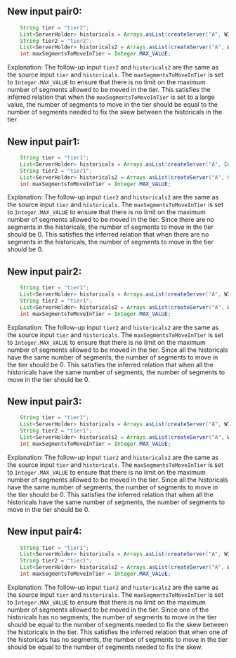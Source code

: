 ## New input pair0:
```java
    String tier = "tier2";
    List<ServerHolder> historicals = Arrays.asList(createServer("A", WIKI_SEGMENTS), createServer("B", Collections.emptyList()), createServer("C", WIKI_SEGMENTS));
    String tier2 = "tier2";
    List<ServerHolder> historicals2 = Arrays.asList(createServer("A", WIKI_SEGMENTS), createServer("B", Collections.emptyList()), createServer("C", WIKI_SEGMENTS));
    int maxSegmentsToMoveInTier = Integer.MAX_VALUE;
```

Explanation: 
The follow-up input `tier2` and `historicals2` are the same as the source input `tier` and `historicals`. The `maxSegmentsToMoveInTier` is set to `Integer.MAX_VALUE` to ensure that there is no limit on the maximum number of segments allowed to be moved in the tier. This satisfies the inferred relation that when the `maxSegmentsToMoveInTier` is set to a large value, the number of segments to move in the tier should be equal to the number of segments needed to fix the skew between the historicals in the tier.

## New input pair1:
```java
    String tier = "tier1";
    List<ServerHolder> historicals = Arrays.asList(createServer("A", Collections.emptyList()), createServer("B", Collections.emptyList()));
    String tier2 = "tier1";
    List<ServerHolder> historicals2 = Arrays.asList(createServer("A", Collections.emptyList()), createServer("B", Collections.emptyList()));
    int maxSegmentsToMoveInTier = Integer.MAX_VALUE;
```

Explanation: 
The follow-up input `tier2` and `historicals2` are the same as the source input `tier` and `historicals`. The `maxSegmentsToMoveInTier` is set to `Integer.MAX_VALUE` to ensure that there is no limit on the maximum number of segments allowed to be moved in the tier. Since there are no segments in the historicals, the number of segments to move in the tier should be 0. This satisfies the inferred relation that when there are no segments in the historicals, the number of segments to move in the tier should be 0.

## New input pair2:
```java
    String tier = "tier1";
    List<ServerHolder> historicals = Arrays.asList(createServer("A", WIKI_SEGMENTS), createServer("B", WIKI_SEGMENTS), createServer("C", WIKI_SEGMENTS));
    String tier2 = "tier1";
    List<ServerHolder> historicals2 = Arrays.asList(createServer("A", WIKI_SEGMENTS), createServer("B", WIKI_SEGMENTS), createServer("C", WIKI_SEGMENTS));
    int maxSegmentsToMoveInTier = Integer.MAX_VALUE;
```

Explanation: 
The follow-up input `tier2` and `historicals2` are the same as the source input `tier` and `historicals`. The `maxSegmentsToMoveInTier` is set to `Integer.MAX_VALUE` to ensure that there is no limit on the maximum number of segments allowed to be moved in the tier. Since all the historicals have the same number of segments, the number of segments to move in the tier should be 0. This satisfies the inferred relation that when all the historicals have the same number of segments, the number of segments to move in the tier should be 0.

## New input pair3:
```java
    String tier = "tier1";
    List<ServerHolder> historicals = Arrays.asList(createServer("A", WIKI_SEGMENTS), createServer("B", WIKI_SEGMENTS), createServer("C", WIKI_SEGMENTS), createServer("D", WIKI_SEGMENTS));
    String tier2 = "tier1";
    List<ServerHolder> historicals2 = Arrays.asList(createServer("A", WIKI_SEGMENTS), createServer("B", WIKI_SEGMENTS), createServer("C", WIKI_SEGMENTS), createServer("D", WIKI_SEGMENTS));
    int maxSegmentsToMoveInTier = Integer.MAX_VALUE;
```

Explanation: 
The follow-up input `tier2` and `historicals2` are the same as the source input `tier` and `historicals`. The `maxSegmentsToMoveInTier` is set to `Integer.MAX_VALUE` to ensure that there is no limit on the maximum number of segments allowed to be moved in the tier. Since all the historicals have the same number of segments, the number of segments to move in the tier should be 0. This satisfies the inferred relation that when all the historicals have the same number of segments, the number of segments to move in the tier should be 0.

## New input pair4:
```java
    String tier = "tier1";
    List<ServerHolder> historicals = Arrays.asList(createServer("A", WIKI_SEGMENTS), createServer("B", WIKI_SEGMENTS), createServer("C", Collections.emptyList()));
    String tier2 = "tier1";
    List<ServerHolder> historicals2 = Arrays.asList(createServer("A", WIKI_SEGMENTS), createServer("B", WIKI_SEGMENTS), createServer("C", Collections.emptyList()));
    int maxSegmentsToMoveInTier = Integer.MAX_VALUE;
```

Explanation: 
The follow-up input `tier2` and `historicals2` are the same as the source input `tier` and `historicals`. The `maxSegmentsToMoveInTier` is set to `Integer.MAX_VALUE` to ensure that there is no limit on the maximum number of segments allowed to be moved in the tier. Since one of the historicals has no segments, the number of segments to move in the tier should be equal to the number of segments needed to fix the skew between the historicals in the tier. This satisfies the inferred relation that when one of the historicals has no segments, the number of segments to move in the tier should be equal to the number of segments needed to fix the skew.